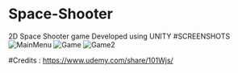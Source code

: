 # Space-Shooter
2D Space Shooter game Developed using UNITY
#SCREENSHOTS
![MainMenu](https://user-images.githubusercontent.com/44112210/72671900-c5aa1a00-3a77-11ea-8766-0124ebf28ccd.PNG)
![Game](https://user-images.githubusercontent.com/44112210/72671901-c5aa1a00-3a77-11ea-96f4-90b11d9695f5.PNG)
![Game2](https://user-images.githubusercontent.com/44112210/72671902-c5aa1a00-3a77-11ea-8938-b69b58e5e065.PNG)


#Credits : https://www.udemy.com/share/101Wjs/

